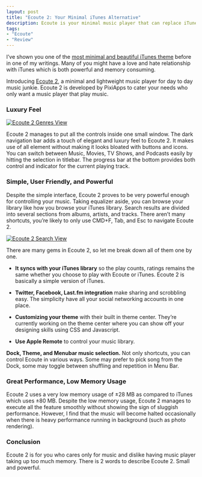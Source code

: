 ```yaml
---
layout: post
title: "Ecoute 2: Your Minimal iTunes Alternative"
description: Ecoute is your minimal music player that can replace iTunes for casual listening.
tags:
- "Ecoute"
- "Review"
---
```

I’ve shown you one of the [most minimal and beautiful iTunes theme][1] before in one of my writings. Many of you might have a love and hate relationship with iTunes which is both powerful and memory consuming.

Introducing [Ecoute 2][2], a minimal and lightweight music player for day to day music junkie. Ecoute 2 is developed by PixiApps to cater your needs who only want a music player that play music.

<!--more-->

### Luxury Feel

[ ![Ecoute 2 Genres View][img1] ](http://images.sayzlim.net/2011/09/ecoute_preview.jpg "Ecoute 2 Genres View")

[img1]: http://images.sayzlim.net/2011/09/ecoute_preview.jpg "Ecoute 2 Genres View"

Ecoute 2 manages to put all the controls inside one small window. The dark navigation bar adds a touch of elegant and luxury feel to Ecoute 2. It makes use of all element without making it looks bloated with buttons and icons. You can switch between Music, Movies, TV Shows, and Podcasts easily by hitting the selection in titlebar. The progress bar at the bottom provides both control and indicator for the current playing track.

### Simple, User Friendly, and Powerful

Despite the simple interface, Ecoute 2 proves to be very powerful enough for controlling your music. Taking equalizer aside, you can browse your library like how you browse your iTunes library. Search results are divided into several sections from albums, artists, and tracks. There aren’t many shortcuts, you’re likely to only use CMD+F, Tab, and Esc to navigate Ecoute 2.

[ ![Ecoute 2 Search View][img2] ](http://images.sayzlim.net/2011/09/ecoute_search.jpg "Ecoute 2 Search View")

[img2]: http://images.sayzlim.net/2011/09/ecoute_search.jpg "Ecoute 2 Search View"

There are many gems in Ecoute 2, so let me break down all of them one by one.

*   **It syncs with your iTunes library** so the play counts, ratings remains the same whether you choose to play with Ecoute or iTunes. Ecoute 2 is basically a simple version of iTunes.

*   **Twitter, Facebook, Last.fm integration** make sharing and scrobbling easy. The simplicity have all your social networking accounts in one place.

*   **Customizing your theme** with their built in theme center. They’re currently working on the theme center where you can show off your designing skills using CSS and Javascript.

*   **Use Apple Remote** to control your music library.

  **Dock, Theme, and Menubar music selection.** Not only shortcuts, you can control Ecoute in various ways. Some may prefer to pick song from the Dock, some may toggle between shuffling and repetition in Menu Bar.

### Great Performance, Low Memory Usage

Ecoute 2 uses a very low memory usage of ±28&#160;MB as compared to iTunes which uses ±80&#160;MB. Despite the low memory usage, Ecoute 2 manages to execute all the feature smoothly without showing the sign of sluggish performance. However, I find that the music will become halted occasionally when there is heavy performance running in background (such as photo rendering).

### Conclusion

Ecoute 2 is for you who cares only for music and dislike having music player taking up too much memory. There is 2 words to describe Ecoute 2. Small and powerful.

[1]: http://sayzlim.net/minimal-itunes-interface-mod-for-mac "Minimal iTunes Interface Mod for Mac | Sayz Lim"
[2]: http://pixiapps.com/ "Ecoute"
